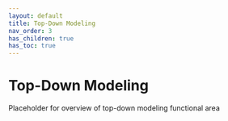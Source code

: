 ```yaml
---
layout: default
title: Top-Down Modeling
nav_order: 3
has_children: true
has_toc: true
---
```


# Top-Down Modeling
Placeholder for overview of top-down modeling functional area
